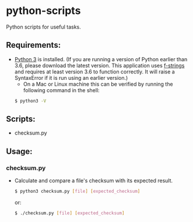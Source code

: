 # python-scripts

Python scripts for useful tasks.


## Requirements:

+ [Python 3](https://www.python.org/downloads/) is installed. (If you are running a version of Python earlier than 3.6, please download the latest version. This application uses [f-strings](https://www.python.org/dev/peps/pep-0498/) and requires at least version 3.6 to function correctly. It will raise a SyntaxError if it is run using an earlier version.)
  * On a Mac or Linux machine this can be verified by running the following command in the shell:
  ```bash
  $ python3 -V
  ```


## Scripts:
* checksum.py


## Usage:


### checksum.py
* Calculate and compare a file's checksum with its expected result.
  ```bash
  $ python3 checksum.py [file] [expected_checksum]
  ```
  or:
  ```bash
  $ ./checksum.py [file] [expected_checksum]
  ```
